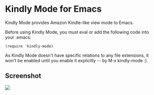 # Kindly Mode for Emacs

Kindly Mode provides Amazon Kindle-like view mode to Emacs.

Before using Kindly Mode, you must eval or add the following code into your .emacs:

    (require 'kindly-mode)

As Kindly Mode doesn't have specific relations to any file extensions, it won't be enabled until you enable it explicitly -- by M-x kindly-mode :).

## Screenshot

![](http://cdn-ak.f.st-hatena.com/images/fotolife/n/nitro_idiot/20130215/20130215210713_original.png?1360930043)
